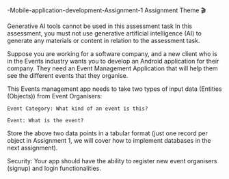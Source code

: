 -Mobile-application-development-Assignment-1
Assignment Theme 🎬

Generative AI tools cannot be used in this assessment task
In this assessment, you must not use generative artificial intelligence (AI) to generate any materials or content in relation to the assessment task.

Suppose you are working for a software company, and a new client who is in the Events industry wants you to develop an Android application for their company. They need an Event Management Application that will help them see the different events that they organise.

This Events management app needs to take two types of input data (Entities (Objects)) from Event Organisers:

    Event Category: What kind of an event is this?

    Event: What is the event?

Store the above two data points in a tabular format (just one record per object in Assignment 1, we will cover how to implement databases in the next assignment). 

Security: Your app should have the ability to register new event organisers (signup) and login functionalities.
